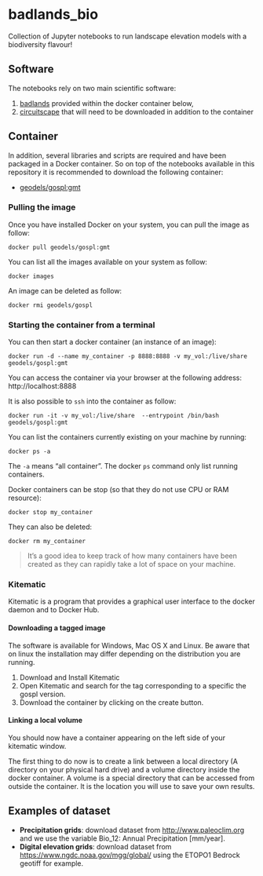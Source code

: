 # badlands_bio

Collection of Jupyter notebooks to run landscape elevation models with a biodiversity flavour!

## Software

The notebooks rely on two main scientific software:

1.  [badlands](https://badlands.readthedocs.io/en/latest/) provided within the docker container below,
2. [circuitscape](https://circuitscape.org) that will need to be downloaded in addition to the container


## Container

In addition, several libraries and scripts are required and have been packaged in a Docker container. So on top of the notebooks available in this repository it is recommended to download the following container:

+ [geodels/gospl:gmt](https://hub.docker.com/layers/geodels/gospl/gmt/images/sha256-d295a158bed668f8d4520528a49e6fe0a72294932ea999d6e5b74cbe73ccfd67?context=repo)

### Pulling the image

Once you have installed Docker on your system, you can pull the image as follow:

`docker pull geodels/gospl:gmt`

You can list all the images available on your system as follow:

`docker images`

An image can be deleted as follow:

`docker rmi geodels/gospl`

### Starting the container from a terminal

You can then start a docker container (an instance of an image):

`docker run -d --name my_container -p 8888:8888 -v my_vol:/live/share geodels/gospl:gmt`
   
You can access the container via your browser at the following address: http://localhost:8888

It is also possible to `ssh` into the container as follow:

`docker run -it -v my_vol:/live/share  --entrypoint /bin/bash geodels/gospl:gmt`

You can list the containers currently existing on your machine by running:

`docker ps -a`

The `-a` means “all container”. The docker `ps` command only list running containers.

Docker containers can be stop (so that they do not use CPU or RAM resource):

`docker stop my_container`

They can also be deleted:

`docker rm my_container`

> It’s a good idea to keep track of how many containers have been created as they can rapidly take a lot of space on your machine.

### Kitematic

Kitematic is a program that provides a graphical user interface to the docker daemon and to Docker Hub.

#### Downloading a tagged image

The software is available for Windows, Mac OS X and Linux. Be aware that on linux the installation may differ depending on the distribution you are running.

1. Download and Install Kitematic
2. Open Kitematic and search for the tag corresponding to a specific the gospl version.
3. Download the container by clicking on the create button.

#### Linking a local volume

You should now have a container appearing on the left side of your kitematic window.

The first thing to do now is to create a link between a local directory (A directory on your physical hard drive) and a volume directory inside the docker container. A volume is a special directory that can be accessed from outside the container. It is the location you will use to save your own results.

## Examples of dataset

+ **Precipitation grids**: download dataset from http://www.paleoclim.org and we use the variable Bio_12: Annual Precipitation [mm/year].
+ **Digital elevation grids**: download dataset from https://www.ngdc.noaa.gov/mgg/global/ using the ETOPO1 Bedrock geotiff for example.


